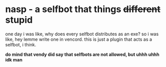 # nasp - a selfbot that things ~~different~~ stupid  
one day i was like, why does every selfbot distributes as an exe? so i was like, hey lemme write one in vencord.
this is just a plugin that acts as a selfbot, i think.

**do mind that vendy did say that selfbots are not allowed, but uhhh uhhh idk man**

